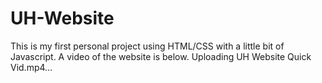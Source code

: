 # UH-Website
This is my first personal project using HTML/CSS with a little bit of Javascript. A video of the website is below.
Uploading UH Website Quick Vid.mp4…

